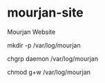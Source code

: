 # mourjan-site
Mourjan Website

mkdir -p /var/log/mourjan

chgrp daemon /var/log/mourjan

chmod g+w /var/log/mourjan
